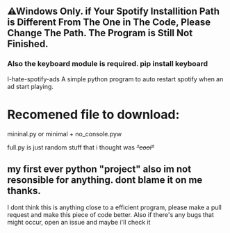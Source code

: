 **<h2>⚠Windows Only. if Your Spotify Installition Path is Different From The One in The Code, Please Change The Path. The Program is Still Not Finished.</h2>**
<h3>Also the keyboard module is required. pip install keyboard</h3>

I-hate-spotify-ads
A simple python program to auto restart spotify when an ad start playing.


<h1>Recomened file to download:</h1>
mininal.py or minimal + no_console.pyw

full.py is just random stuff that i thought was *~~"cool"~~*

<h2>my first ever python "project" also im not resonsible for anything. dont blame it on me thanks.</h2>



I dont think this is anything close to a efficient program, please make a pull request and make this piece of code better.
Also if there's any bugs that might occur, open an issue and maybe i'll check it
